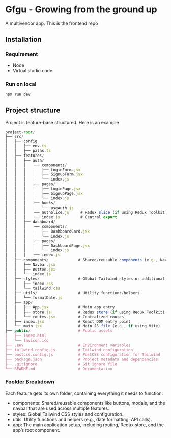 # Gfgu - Growing from the ground up

A multivendor app. This is the frontend repo

## Installation

### Requirement
* Node
* Virtual studio code

### Run on local

```javascript
npm run dev
```

## Project structure
Project is feature-base structured. Here is an example 

```javascript
project-root/
├── src/
│   ├── config
│   │   ├── env.ts
│   │   ├── paths.ts
│   ├── features/
│   │   ├── auth/
│   │   │   ├── components/
│   │   │   │   ├── LoginForm.jsx
│   │   │   │   ├── SignupForm.jsx
│   │   │   │   └── index.js
│   │   │   ├── pages/
│   │   │   │   ├── LoginPage.jsx
│   │   │   │   ├── SignupPage.jsx
│   │   │   │   └── index.js
│   │   │   ├── hooks/
│   │   │   │   └── useAuth.js
│   │   │   ├── authSlice.js     # Redux slice (if using Redux Toolkit)
│   │   │   └── index.js         # Central export
│   │   ├── dashboard/
│   │   │   ├── components/
│   │   │   │   ├── DashboardCard.jsx
│   │   │   │   └── index.js
│   │   │   ├── pages/
│   │   │   │   ├── DashboardPage.jsx
│   │   │   │   └── index.js
│   │   │   └── index.js
│   ├── components/             # Shared/reusable components (e.g., Navbar, Button)
│   │   ├── Navbar.jsx
│   │   ├── Button.jsx
│   │   └── index.js
│   ├── styles/                 # Global Tailwind styles or additional CSS files
│   │   ├── index.css
│   │   └── tailwind.css
│   ├── utils/                  # Utility functions/helpers
│   │   └── formatDate.js
│   ├── app/
│   │   ├── App.jsx             # Main app entry
│   │   ├── store.js            # Redux store (if using Redux Toolkit)
│   │   └── routes.jsx          # Centralized routes
│   ├── index.jsx               # React DOM entry point
│   └── main.jsx                # Main JS file (e.g., if using Vite)
├── public/                     # Public assets
│   ├── index.html
│   └── favicon.ico
├── .env                        # Environment variables
├── tailwind.config.js          # Tailwind configuration
├── postcss.config.js           # PostCSS configuration for Tailwind
├── package.json                # Project metadata and dependencies
├── .gitignore                  # Git ignore file
└── README.md                   # Documentation

```

### Foolder Breakdown

Each feature gets its own folder, containing everything it needs to function:

* components: Shared/reusable components like buttons, modals, and the navbar that are used across multiple features.
* styles: Global Tailwind CSS styles and configuration.
* utils: Utility functions and helpers (e.g., date formatting, API calls).
* app: The main application setup, including routing, Redux store, and the app’s root component.